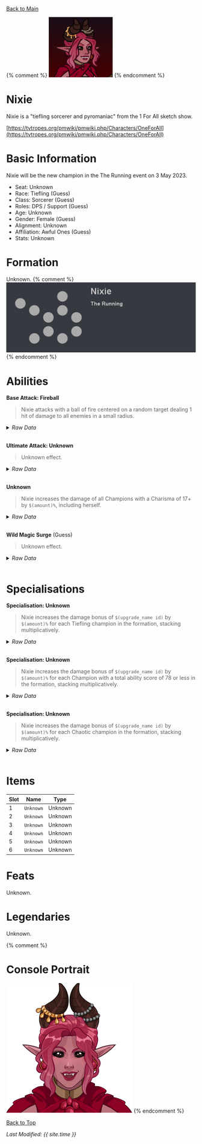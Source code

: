 [Back to Main](index.md)

{% comment %}
![PC Portrait](images/portrait_nixie.png)
{% endcomment %}

# Nixie

Nixie is a "tiefling sorcerer and pyromaniac" from the 1 For All sketch show.

[https://tvtropes.org/pmwiki/pmwiki.php/Characters/OneForAll](https://tvtropes.org/pmwiki/pmwiki.php/Characters/OneForAll)

# Basic Information

Nixie will be the new champion in the The Running event on 3 May 2023.

* Seat: Unknown
* Race: Tiefling (Guess)
* Class: Sorcerer (Guess)
* Roles: DPS / Support (Guess)
* Age: Unknown
* Gender: Female (Guess)
* Alignment: Unknown
* Affiliation: Awful Ones (Guess)
* Stats: Unknown

# Formation

Unknown.
{% comment %}
![Formation Layout](images/formation_nixie.png)
{% endcomment %}

# Abilities

**Base Attack: Fireball**
> Nixie attacks with a ball of fire centered on a random target dealing 1 hit of damage to all enemies in a small radius.
<details><summary><em>Raw Data</em></summary>
<p>
<pre>
{
    "description": "Nixie attacks with a ball of fire centered on a random target dealing 1 hit of damage to all enemies in a small radius.",
    "long_description": "",
    "damage_modifier": 1,
    "damage_types": "",
    "graphic_id": 0,
    "target": "random",
    "aoe_radius": 150,
    "tags": "",
    "num_targets": 1,
    "animations": [{
        "projectile_details": {
            "projectile_hit_graphic_id": 750,
            "trail": {
                "scale_lerp": [
                    {
                        "x": 1,
                        "y": 1
                    },
                    {
                        "x": 0,
                        "y": 0
                    }
                ],
                "lifespan": 0.2,
                "initial_velocity": {
                    "x": 0,
                    "y": 0
                },
                "alpha_lerp": {
                    "0": 0,
                    "1": 0,
                    "0.1": 0.75
                },
                "tint": {
                    "a": 1,
                    "r": 1,
                    "b": 1,
                    "g": 1
                },
                "particle_graphic_ids": [
                    19009,
                    6093,
                    749
                ],
                "spawn_rate": 100,
                "velocity_jitter": {
                    "x": 50,
                    "y": 50
                }
            },
            "percent_height_offset": 10,
            "use_auto_rotation": true,
            "projectile_graphic_id": 19009,
            "projectile_speed": 1500,
            "rotation_speed": 0
        },
        "hit_sound": 133,
        "shoot_offset_y": -20,
        "shoot_offset_x": 40,
        "shoot_sound": 149,
        "type": "ranged_attack",
        "projectile": "pd_generic_projectile",
        "shoot_frame": 9
    }],
    "name": "Fireball",
    "cooldown": 6,
    "id": 620
}
</pre>
</p>
</details>
<br />

**Ultimate Attack: Unknown**
> Unknown effect.
<details><summary><em>Raw Data</em></summary>
<p>
<pre>
</pre>
</p>
</details>
<br />

**Unknown**
> Nixie increases the damage of all Champions with a Charisma of 17+ by `$(amount)%`, including herself.
<details><summary><em>Raw Data</em></summary>
<p>
<pre>
{
    "effect_keys": [{
        "effect_string": "hero_dps_multiplier_mult,100",
        "filter_targets": [{
            "score": 17,
            "stat": "cha",
            "check": ">=",
            "type": "stat_score"
        }],
        "targets": ["all"]
    }],
    "requirements": "",
    "description": {"desc": "$(source_hero) increases the damage of all Champions with a Charisma of 17+ by $(amount)%, including herself."},
    "id": 1473,
    "flavour_text": "",
    "graphic_id": 0,
    "properties": {"is_formation_ability": true}
}
</pre>
</p>
</details>
<br />

**Wild Magic Surge** (Guess)
> Unknown effect.
<details><summary><em>Raw Data</em></summary>
<p>
<pre>
{
    "effect_keys": [
        {
            "wild_magic_effects": [
                {
                    "effects": [],
                    "probability": 20
                },
                {
                    "effects": [{
                        "duration": 20,
                        "index": 1
                    }],
                    "probability": 2000
                },
                {
                    "effects": [
                        {
                            "duration": 5,
                            "index": 2
                        },
                        {
                            "duration": 15,
                            "index": 3
                        }
                    ],
                    "probability": 10
                },
                {
                    "effects": [{
                        "duration": 0,
                        "index": 4
                    }],
                    "probability": 10
                },
                {
                    "effects": [{
                        "duration": 0,
                        "index": 5
                    }],
                    "probability": 10
                },
                {
                    "effects": [{
                        "duration": 10,
                        "index": 6
                    }],
                    "probability": 10
                },
                {
                    "effects": [{
                        "duration": 0,
                        "index": 7
                    }],
                    "probability": 10
                },
                {
                    "effects": [
                        {
                            "duration": 20,
                            "index": 8
                        },
                        {
                            "duration": 20,
                            "index": 9
                        }
                    ],
                    "probability": 10
                }
            ],
            "effect_string": "nixie_wild_magic_surge"
        },
        {
            "projectile_details": {
                "trail": {
                    "scale_lerp": {
                        "0.0": {
                            "x": 1,
                            "y": 1
                        },
                        "1.0": {
                            "x": 0,
                            "y": 0
                        }
                    },
                    "lifespan": 0.5,
                    "initial_velocity": {
                        "x": 0,
                        "y": -30
                    },
                    "alpha_lerp": {
                        "0": 0,
                        "1": 0,
                        "0.1": 0.75
                    },
                    "tint": "#FFFFFFFF",
                    "particle_graphic_ids": [6093],
                    "spawn_rate": 50,
                    "velocity_jitter": {
                        "x": 30,
                        "y": 50
                    }
                },
                "percent_height_offset": 50,
                "use_auto_rotation": true,
                "projectile_graphic_id": 6093,
                "projectile_speed": 500,
                "rotation_speed": 0
            },
            "effect_string": "nixie_engulfing_flames",
            "radius": 100
        },
        {"effect_string": "nixie_potted_punch"},
        {
            "effect_string": "buff_upgrade,100,10887",
            "apply_manually": true
        },
        {"effect_string": "nixie_coin_cascade"},
        {"effect_string": "nixie_shockwave"},
        {"effect_string": "nixie_feeling_blue"},
        {"effect_string": "nixie_eldritch_entourage"},
        {"effect_string": "nixie_enlarge"},
        {
            "effect_string": "hero_dps_multiplier_mult,100",
            "apply_manually": true
        }
    ],
    "requirements": "",
    "description": {"desc": ""},
    "id": 1474,
    "flavour_text": "",
    "graphic_id": 0,
    "properties": {
        "is_formation_ability": true,
        "default_bonus_index": 0,
        "owner_use_outgoing_description": true,
        "per_effect_index_bonuses": true
    }
}
</pre>
</p>
</details>
<br />

# Specialisations

**Specialisation: Unknown**
> Nixie increases the damage bonus of `$(upgrade_name id)` by `$(amount)%` for each Tiefling champion in the formation, stacking multiplicatively.
<details><summary><em>Raw Data</em></summary>
<p>
<pre>
{
    "effect_keys": [{
        "stacks_multiply": true,
        "off_when_benched": true,
        "effect_string": "buff_upgrade_per_any_tagged_crusader_mult,200,10887,tiefling"
    }],
    "requirements": "",
    "description": {"desc": "$(source_hero) increases the damage bonus of $(upgrade_name id) by $(amount)% for each Tiefling champion in the formation, stacking multiplicatively."},
    "id": 1476,
    "flavour_text": "",
    "graphic_id": 0,
    "properties": {
        "is_formation_ability": true,
        "spec_option_post_apply_info": "Tiefling Champions: $num_stacks",
        "owner_use_outgoing_description": true,
        "type": "upgrade",
        "formation_circle_icon": false
    }
}
</pre>
</p>
</details>
<br />

**Specialisation: Unknown**
> Nixie increases the damage bonus of `$(upgrade_name id)` by `$(amount)%` for each Champion with a total ability score of 78 or less in the formation, stacking multiplicatively.
<details><summary><em>Raw Data</em></summary>
<p>
<pre>
{
    "effect_keys": [{
        "stack_title": "Affected Champions",
        "amount_updated_listeners": [
            "slot_changed",
            "feat_changed"
        ],
        "show_bonus": true,
        "amount_func": "mult",
        "stack_func": "per_crusader",
        "effect_string": "buff_upgrade,150,10887",
        "stack_func_data": {"target_filters": [{
            "stat": "total_ability_score",
            "comparison": "<=",
            "type": "stat",
            "value": 78
        }]}
    }],
    "requirements": "",
    "description": {"desc": "$(source_hero) increases the damage bonus of $(upgrade_name id) by $(amount)% for each Champion with a total ability score of 78 or less in the formation, stacking multiplicatively."},
    "id": 1477,
    "flavour_text": "",
    "graphic_id": 0,
    "properties": {
        "is_formation_ability": true,
        "spec_option_post_apply_info": "Qualified Champions: $num_stacks",
        "owner_use_outgoing_description": true,
        "type": "upgrade",
        "formation_circle_icon": false
    }
}
</pre>
</p>
</details>
<br />

**Specialisation: Unknown**
> Nixie increases the damage bonus of `$(upgrade_name id)` by `$(amount)%` for each Chaotic champion in the formation, stacking multiplicatively.
<details><summary><em>Raw Data</em></summary>
<p>
<pre>
{
    "effect_keys": [{
        "stacks_multiply": true,
        "off_when_benched": true,
        "effect_string": "buff_upgrade_per_any_tagged_crusader_mult,100,10887,chaotic"
    }],
    "requirements": "",
    "description": {"desc": "$(source_hero) increases the damage bonus of $(upgrade_name id) by $(amount)% for each Chaotic champion in the formation, stacking multiplicatively."},
    "id": 1478,
    "flavour_text": "",
    "graphic_id": 0,
    "properties": {
        "is_formation_ability": true,
        "spec_option_post_apply_info": "Chaotic Champions: $num_stacks",
        "owner_use_outgoing_description": true,
        "type": "upgrade",
        "formation_circle_icon": false
    }
}
</pre>
</p>
</details>
<br />

# Items

| Slot | Name | Type |
|---|---|---|
| 1 | `Unknown` | Unknown |
| 2 | `Unknown` | Unknown |
| 3 | `Unknown` | Unknown |
| 4 | `Unknown` | Unknown |
| 5 | `Unknown` | Unknown |
| 6 | `Unknown` | Unknown |

# Feats

Unknown.

# Legendaries

Unknown.

{% comment %}
# Console Portrait

![Console Portrait](images/console_nixie.png)
{% endcomment %}

[Back to Top](#top)

*Last Modified: {{ site.time }}*